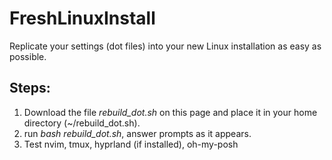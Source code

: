 # FreshLinuxInstall
Replicate your settings (dot files) into your new Linux installation as easy as possible.
## Steps:
1.  Download the file *rebuild_dot.sh* on this page and place it in your home directory (~/rebuild_dot.sh).
2.  run *bash rebuild_dot.sh*, answer prompts as it appears.
3.  Test nvim, tmux, hyprland (if installed), oh-my-posh

